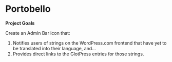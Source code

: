 Portobello
==========

**Project Goals**

Create an Admin Bar icon that:

1. Notifies users of strings on the WordPress.com frontend that have yet to be translated into their language, and...
2. Provides direct links to the GlotPress entries for those strings.
